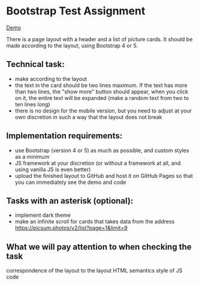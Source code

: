 # Bootstrap Test Assignment

[Demo](https://a13ks3y.github.io/bootstrap-test-assignment/)

There is a page layout with a header and a list of picture cards. It should be made according to the layout, using Bootstrap 4 or 5.

## Technical task:
- make according to the layout
- the text in the card should be two lines maximum. If the text has more than two lines, the "show more" button should appear, when you click on it, the entire text will be expanded (make a random text from two to ten lines long)
- there is no design for the mobile version, but you need to adjust at your own discretion in such a way that the layout does not break
## Implementation requirements:
- use Bootstrap (version 4 or 5) as much as possible, and custom styles as a minimum
- JS framework at your discretion (or without a framework at all, and using vanilla JS is even better)
- upload the finished layout to GitHub and host it on GitHub Pages so that you can immediately see the demo and code
## Tasks with an asterisk (optional):
- implement dark theme
- make an infinite scroll for cards that takes data from the address https://picsum.photos/v2/list?page=1&limit=9


## What we will pay attention to when checking the task
correspondence of the layout to the layout
HTML semantics
style of JS code
